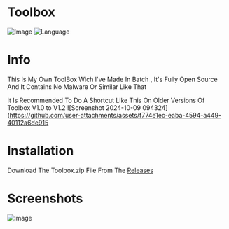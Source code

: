 # Toolbox

![Image](https://github.com/user-attachments/assets/b7dbd5bb-8edf-44c7-9bd1-131ae3142348)
![Language](https://img.shields.io/badge/Language-Batch-FF0000)


# Info

This Is My Own ToolBox Wich I've Made In Batch , It's Fully Open Source And It Contains No Malware Or Similar Like That

It Is Recommended To Do A Shortcut Like This On Older Versions Of Toolbox V1.0 to V1.2
![Screenshot 2024-10-09 094324](https://github.com/user-attachments/assets/f774e1ec-eaba-4594-a449-40112a6de915

# Installation
Download The Toolbox.zip File From The [Releases](https://github.com/SimonGhost1012/ToolBox/releases)

# Screenshots

![image](https://github.com/user-attachments/assets/bded4d0f-63a3-44ae-ad96-ea237411b33d)
